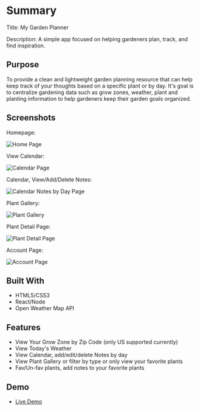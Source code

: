 # Summary

Title: My Garden Planner

Description: A simple app focused on helping gardeners plan, track, and find inspiration.

## Purpose

To provide a clean and lightweight garden planning resource that can help keep track of your thoughts based on a specific plant or by day. It's goal is to centralize gardening data such as grow zones, weather, plant and planting information to help gardeners keep their garden goals organized.


## Screenshots
Homepage:

![Home Page](./screenshots/ss_homepage.png)

View Calendar:

![Calendar Page](./screenshots/ss_calendar.png)

Calendar, View/Add/Delete Notes:

![Calendar Notes by Day Page](./screenshots/ss_calendar_notes.png)

Plant Gallery:

![Plant Gallery](./screenshots/plants.png)

Plant Detail Page:

![Plant Detail Page](./screenshots/ss_plants.png)

Account Page:

![Account Page](./screenshots/ss_account.png)


## Built With

* HTML5/CSS3
* React/Node
* Open Weather Map API

## Features

* View Your Grow Zone by Zip Code (only US supported currently)
* View Today's Weather
* View Calendar, add/edit/delete Notes by day
* View Plant Gallery or filter by type or only view your favorite plants
* Fav/Un-fav plants, add notes to your favorite plants

## Demo

- [Live Demo](https://https://my-garden-planner.vercel.app/)

